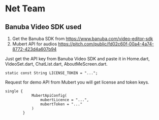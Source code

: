 # Net Team
## Banuba Video SDK used
1. Get the Banuba SDK from https://www.banuba.com/video-editor-sdk
2. Mubert API for audios https://pitch.com/public/fd02c60f-00a4-4a74-8772-423d4a607b94

Just get the API key from Banuba Video SDK and paste it in Home.dart, VideoSet.dart, ChatList.dart, AboutMeScreen.dart.
```
static const String LICENSE_TOKEN = "...";
```
Request for demo API from Mubert you will get license and token keys.
```
single {
            MubertApiConfig(
                mubertLicence = "...",
                mubertToken = "..."
            )
        }
```
